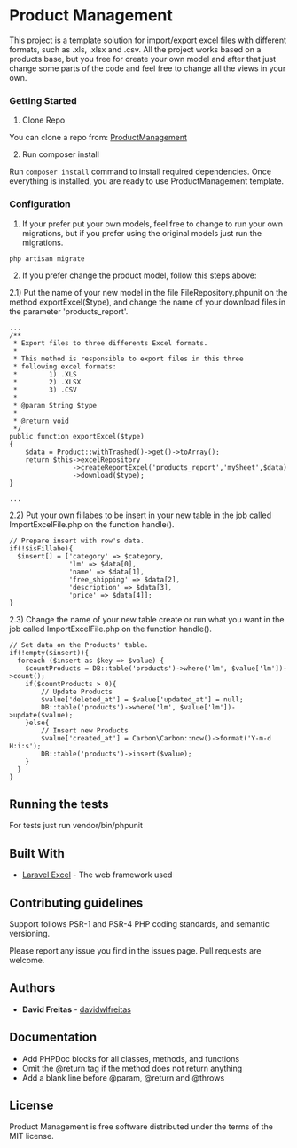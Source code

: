 # Product Management

This project is a template solution for import/export excel files with different formats, such as .xls, .xlsx and .csv. All the project works based on a products base, but you free for create your own model and after that just change some parts of the code and feel free to change all the views in your own.

### Getting Started

1) Clone Repo

You can clone a repo from: [ProductManagement](https://bitbucket.org/davidwlfreitas/product-management)

2) Run composer install

Run `composer install` command to install required dependencies. Once everything is installed, you are ready to use ProductManagement template.

### Configuration

1) If your prefer put your own models, feel free to change to run your own migrations, but if you prefer using the original models just run the migrations.

```
php artisan migrate

```
2) If you prefer change the product model, follow this steps above:

2.1) Put the name of your new model in the file FileRepository.phpunit on the method exportExcel($type), and change the name of your download files in the parameter 'products_report'.

```
...
/**
 * Export files to three differents Excel formats.
 *
 * This method is responsible to export files in this three
 * following excel formats:
 *        1) .XLS
 *        2) .XLSX
 *        3) .CSV
 *
 * @param String $type
 *
 * @return void
 */
public function exportExcel($type)
{
    $data = Product::withTrashed()->get()->toArray();
    return $this->excelRepository
                ->createReportExcel('products_report','mySheet',$data)
                ->download($type);
}

...
```

2.2) Put your own fillabes to be insert in your new table in the job called ImportExcelFile.php on the function handle().

```
// Prepare insert with row's data.
if(!$isFillabe){
  $insert[] = ['category' => $category,
               'lm' => $data[0],
               'name' => $data[1],
               'free_shipping' => $data[2],
               'description' => $data[3],
               'price' => $data[4]];
}
```

2.3) Change the name of your new table create or run what you want in the job called ImportExcelFile.php on the function handle().

```
// Set data on the Products' table.
if(!empty($insert)){
  foreach ($insert as $key => $value) {
    $countProducts = DB::table('products')->where('lm', $value['lm'])->count();
    if($countProducts > 0){
        // Update Products
        $value['deleted_at'] = $value['updated_at'] = null;
        DB::table('products')->where('lm', $value['lm'])->update($value);
    }else{
        // Insert new Products
        $value['created_at'] = Carbon\Carbon::now()->format('Y-m-d H:i:s');
        DB::table('products')->insert($value);
    }
  }
}
```

## Running the tests

For tests just run vendor/bin/phpunit

## Built With

* [Laravel Excel](http://www.maatwebsite.nl/laravel-excel/docs) - The web framework used

## Contributing guidelines

Support follows PSR-1 and PSR-4 PHP coding standards, and semantic versioning.

Please report any issue you find in the issues page.
Pull requests are welcome.

## Authors

* **David Freitas** - [davidwlfreitas](https://bitbucket.org/davidwlfreitas)

## Documentation

* Add PHPDoc blocks for all classes, methods, and functions
* Omit the @return tag if the method does not return anything
* Add a blank line before @param, @return and @throws

## License

Product Management is free software distributed under the terms of the MIT license.
